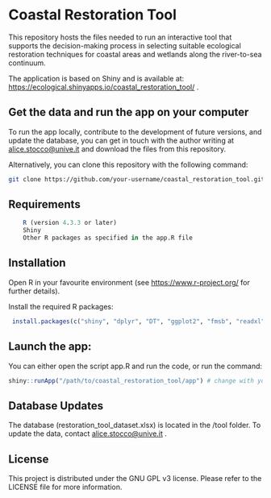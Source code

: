 # Coastal Restoration Tool

This repository hosts the files needed to run an interactive tool that supports the decision-making process in selecting suitable ecological restoration techniques for coastal areas and wetlands along the river-to-sea continuum.  

The application is based on Shiny and is available at: https://ecological.shinyapps.io/coastal_restoration_tool/ .

## Get the data and run the app on your computer
To run the app locally, contribute to the development of future versions, and update the database, you can get in touch with the author writing at alice.stocco@unive.it and download the files from this repository.

Alternatively, you can clone this repository with the following command:
```bash
git clone https://github.com/your-username/coastal_restoration_tool.git
```

## Requirements 

```R
    R (version 4.3.3 or later)
    Shiny
    Other R packages as specified in the app.R file
```

## Installation

Open R in your favourite environment (see https://www.r-project.org/ for further details).

Install the required R packages:

```R
 install.packages(c("shiny", "dplyr", "DT", "ggplot2", "fmsb", "readxl"))
```

## Launch the app:
You can either open the script app.R and run the code,
 or
run the command:
```R
shiny::runApp("/path/to/coastal_restoration_tool/app") # change with your path
```

## Database Updates

The database (restoration_tool_dataset.xlsx) is located in the /tool folder. To update the data, contact alice.stocco@unive.it . 

## License

This project is distributed under the GNU GPL v3 license. Please refer to the LICENSE file for more information.

